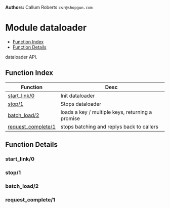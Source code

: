 

__Authors:__ Callum Roberts `csr@shopgun.com`

# Module dataloader #
* [Function Index](#index)
* [Function Details](#functions)

dataloader API.


<a name="index"></a>

## Function Index ##

| Function      | Desc          |
|---------------|---------------|
| <a href="#start_link-0">start_link/0</a> | Init dataloader |
| <a href="#stop-1">stop/1</a> | Stops dataloader  |
| <a href="#batch_load-2">batch_load/2</a> | loads a key / multiple keys, returning a promise |
| <a href="#request_complete-1">request_complete/1</a> | stops batching and replys back to callers |











<a name="functions"></a>

## Function Details ##

<a name="start_link-0"></a>

### start_link/0 ###


<a name="stop-1"></a>

### stop/1 ###


<a name="batch_load-2"></a>

### batch_load/2 ###


<a name="request_complete-1"></a>

### request_complete/1 ###
